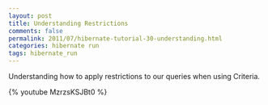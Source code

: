 ```yaml
---           
layout: post
title: Understanding Restrictions
comments: false
permalink: 2011/07/hibernate-tutorial-30-understanding.html
categories: hibernate run
tags: hibernate_run
---
```


Understanding how to apply restrictions to our queries when using Criteria.

{% youtube MzrzsKSJBt0 %}